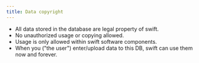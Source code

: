 ```yaml
---
title: Data copyright
---
```


- All data stored in the database are legal property of swift.
- No unauthorized usage or copying allowed.
- Usage is only allowed within swift software components.
- When you ("the user") enter/upload data to this DB, swift can use them now and forever.